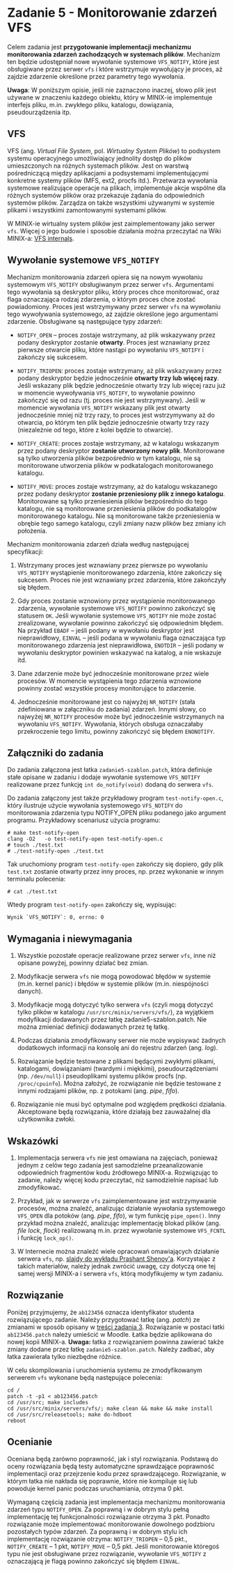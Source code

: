 # Zadanie 5 - Monitorowanie zdarzeń VFS

Celem zadania jest **przygotowanie implementacji mechanizmu monitorowania zdarzeń zachodzących w systemach plików**. Mechanizm ten będzie udostępniał nowe wywołanie systemowe `VFS_NOTIFY`, które jest obsługiwane przez serwer `vfs` i które wstrzymuje wywołujący je proces, aż zajdzie zdarzenie określone przez parametry tego wywołania.

**Uwaga**: W poniższym opisie, jeśli nie zaznaczono inaczej, słowo *plik* jest używane w znaczeniu każdego obiektu, który w MINIX-ie implementuje interfejs pliku, m.in. zwykłego pliku, katalogu, dowiązania, pseudourządzenia itp.

## VFS
VFS (ang. *Virtual File System*, pol. *Wirtualny System Plików*) to podsystem systemu operacyjnego umożliwiający jednolity dostęp do plików umieszczonych na różnych systemach plików. Jest on warstwą pośredniczącą między aplikacjami a podsystemami implementującymi konkretne systemy plików (MFS, ext2, procfs itd.). Przetwarza wywołania systemowe realizujące operacje na plikach, implementuje akcje wspólne dla różnych systemów plików oraz przekazuje żądania do odpowiednich systemów plików. Zarządza on także wszystkimi używanymi w systemie plikami i wszystkimi zamontowanymi systemami plików.

W MINIX-ie wirtualny system plików jest zaimplementowany jako serwer `vfs`. Więcej o jego budowie i sposobie działania można przeczytać na Wiki MINIX-a: [VFS internals](https://wiki.minix3.org/doku.php?id=developersguide:vfsinternals).

## Wywołanie systemowe `VFS_NOTIFY`
Mechanizm monitorowania zdarzeń opiera się na nowym wywołaniu systemowym `VFS_NOTIFY` obsługiwanym przez serwer `vfs`. Argumentami tego wywołania są deskryptor pliku, który proces chce monitorować, oraz flaga oznaczająca rodzaj zdarzenia, o którym proces chce zostać powiadomiony. Proces jest wstrzymywany przez serwer `vfs` na wywołaniu tego wywoływania systemowego, aż zajdzie określone jego argumentami zdarzenie. Obsługiwane są następujące typy zdarzeń:

- `NOTIFY_OPEN` – proces zostaje wstrzymany, aż plik wskazywany przez podany deskryptor zostanie **otwarty**. Proces jest wznawiany przez pierwsze otwarcie pliku, które nastąpi po wywołaniu `VFS_NOTIFY` i zakończy się sukcesem.

- `NOTIFY_TRIOPEN`: proces zostaje wstrzymany, aż plik wskazywany przez podany deskryptor będzie jednocześnie **otwarty trzy lub więcej razy**. Jeśli wskazany plik będzie jednocześnie otwarty trzy lub więcej razu już w momencie wywoływania `VFS_NOTIFY`, to wywołanie powinno zakończyć się od razu (tj. proces nie jest wstrzymywany). Jeśli w momencie wywołania `VFS_NOTIFY` wskazany plik jest otwarty jednocześnie mniej niż trzy razy, to proces jest wstrzymywany aż do otwarcia, po którym ten plik będzie jednocześnie otwarty trzy razy (niezależnie od tego, które z kolei będzie to otwarcie).

- `NOTIFY_CREATE`: proces zostaje wstrzymany, aż w katalogu wskazanym przez podany deskryptor **zostanie utworzony nowy plik**. Monitorowane są tylko utworzenia plików bezpośrednio w tym katalogu, nie są monitorowane utworzenia plików w podkatalogach monitorowanego katalogu.

- `NOTIFY_MOVE`: proces zostaje wstrzymany, aż do katalogu wskazanego przez podany deskryptor **zostanie przeniesiony plik z innego katalogu**. Monitorowane są tylko przeniesienia plików bezpośrednio do tego katalogu, nie są monitorowane przeniesienia plików do podkatalogów monitorowanego katalogu. Nie są monitorowane także przeniesienia w obrębie tego samego katalogu, czyli zmiany nazw plików bez zmiany ich położenia.

Mechanizm monitorowania zdarzeń działa według następującej specyfikacji:

1. Wstrzymany proces jest wznawiany przez pierwsze po wywołaniu `VFS_NOTIFY` wystąpienie monitorowanego zdarzenia, które zakończy się sukcesem. Proces nie jest wznawiany przez zdarzenia, które zakończyły się błędem.

2. Gdy proces zostanie wznowiony przez wystąpienie monitorowanego zdarzenia, wywołanie systemowe `VFS_NOTIFY` powinno zakończyć się statusem `OK`. Jeśli wywołanie systemowe `VFS_NOTIFY` nie może zostać zrealizowane, wywołanie powinno zakończyć się odpowiednim błędem. Na przykład `EBADF` – jeśli podany w wywołaniu deskryptor jest nieprawidłowy, `EINVAL` – jeśli podana w wywołaniu flaga oznaczająca typ monitorowanego zdarzenia jest nieprawidłowa, `ENOTDIR` – jeśli podany w wywołaniu deskryptor powinien wskazywać na katalog, a nie wskazuje itd.

3. Dane zdarzenie może być jednocześnie monitorowane przez wiele procesów. W momencie wystąpienia tego zdarzenia wznowione powinny zostać wszystkie procesy monitorujące to zdarzenie.

4. Jednocześnie monitorowane jest co najwyżej `NR_NOTIFY` (stała zdefiniowana w załączniku do zadania) zdarzeń. Innymi słowy, co najwyżej `NR_NOTIFY` procesów może być jednocześnie wstrzymanych na wywołaniu `VFS_NOTIFY`. Wywołania, których obsługa oznaczałaby przekroczenie tego limitu, powinny zakończyć się błędem `ENONOTIFY`.

## Załączniki do zadania
Do zadania załączona jest łatka `zadanie5-szablon.patch`, która definiuje stałe opisane w zadaniu i dodaje wywołanie systemowe `VFS_NOTIFY` realizowane przez funkcję `int do_notify(void)` dodaną do serwera `vfs`.

Do zadania załączony jest także przykładowy program `test-notify-open.c`, który ilustruje użycie wywołania systemowego `VFS_NOTIFY` do monitorowania zdarzenia typu NOTIFY_OPEN pliku podanego jako argument programu. Przykładowy scenariusz użycia programu:
```
# make test-notify-open
clang -O2   -o test-notify-open test-notify-open.c
# touch ./test.txt
# ./test-notify-open ./test.txt
```
Tak uruchomiony program `test-notify-open` zakończy się dopiero, gdy plik `test.txt` zostanie otwarty przez inny proces, np. przez wykonanie w innym terminalu polecenia:
```
# cat ./test.txt
```
Wtedy program `test-notify-open` zakończy się, wypisując:
```
Wynik `VFS_NOTIFY`: 0, errno: 0
```

## Wymagania i niewymagania

1. Wszystkie pozostałe operacje realizowane przez serwer `vfs`, inne niż opisane powyżej, powinny działać bez zmian.

2. Modyfikacje serwera `vfs` nie mogą powodować błędów w systemie (m.in. kernel panic) i błędów w systemie plików (m.in. niespójności danych).

3. Modyfikacje mogą dotyczyć tylko serwera `vfs` (czyli mogą dotyczyć tylko plików w katalogu `/usr/src/minix/servers/vfs/`), za wyjątkiem modyfikacji dodawanych przez łatkę zadanie5-szablon.patch. Nie można zmieniać definicji dodawanych przez tę łatkę.

4. Podczas działania zmodyfikowany serwer nie może wypisywać żadnych dodatkowych informacji na konsolę ani do rejestru zdarzeń (ang. *log*).

5. Rozwiązanie będzie testowane z plikami będącymi zwykłymi plikami, katalogami, dowiązaniami (twardymi i miękkimi), pseudourządzeniami (np. `/dev/null`) i pseudoplikami systemu plików procfs (np. `/proc/cpuinfo`). Można założyć, że rozwiązanie nie będzie testowane z innymi rodzajami plików, np. z potokami (ang. *pipe*, *fifo*).

6. Rozwiązanie nie musi być optymalne pod względem prędkości działania. Akceptowane będą rozwiązania, które działają bez zauważalnej dla użytkownika zwłoki.

## Wskazówki

1. Implementacja serwera `vfs` nie jest omawiana na zajęciach, ponieważ jednym z celów tego zadania jest samodzielne przeanalizowanie odpowiednich fragmentów kodu źródłowego MINIX-a. Rozwiązując to zadanie, należy więcej kodu przeczytać, niż samodzielnie napisać lub zmodyfikować.

2. Przykład, jak w serwerze `vfs` zaimplementowane jest wstrzymywanie procesów, można znaleźć, analizując działanie wywołania systemowego `VFS_OPEN` dla potoków (ang. *pipe*, *fifo*), w tym funkcję `pipe_open()`. Inny przykład można znaleźć, analizując implementację blokad plików (ang. *file lock*, *flock*) realizowaną m.in. przez wywołanie systemowe `VFS_FCNTL` i funkcję `lock_op()`.

3. W Internecie można znaleźć wiele opracowań omawiających działanie serwera `vfs`, np. [slajdy do wykładu Prashant Shenoy'a](https://lass.cs.umass.edu/~shenoy/courses/spring20/lectures/Lec18.pdf). Korzystając z takich materiałów, należy jednak zwrócić uwagę, czy dotyczą one tej samej wersji MINIX-a i serwera `vfs`, którą modyfikujemy w tym zadaniu.

## Rozwiązanie

Poniżej przyjmujemy, że `ab123456` oznacza identyfikator studenta rozwiązującego zadanie. Należy przygotować łatkę (ang. *patch*) ze zmianami w sposób opisany w [treści zadania 3](https://github.com/kfernandez31/SO-3-Process-LCA/blob/main/README.md#format-rozwi%C4%85zania). Rozwiązanie w postaci łatki `ab123456.patch` należy umieścić w Moodle. Łatka będzie aplikowana do nowej kopii MINIX-a. **Uwaga:** łatka z rozwiązaniem powinna zawierać także zmiany dodane przez łatkę `zadanie5-szablon.patch`. Należy zadbać, aby łatka zawierała tylko niezbędne różnice.

W celu skompilowania i uruchomienia systemu ze zmodyfikowanym serwerem `vfs` wykonane będą następujące polecenia:
```
cd /
patch -t -p1 < ab123456.patch
cd /usr/src; make includes
cd /usr/src/minix/servers/vfs/; make clean && make && make install
cd /usr/src/releasetools; make do-hdboot
reboot
```

## Ocenianie

Oceniana będą zarówno poprawność, jak i styl rozwiązania. Podstawą do oceny rozwiązania będą testy automatyczne sprawdzające poprawność implementacji oraz przejrzenie kodu przez sprawdzającego. Rozwiązanie, w którym łatka nie nakłada się poprawnie, które nie kompiluje się lub powoduje kernel panic podczas uruchamiania, otrzyma 0 pkt.

Wymaganą częścią zadania jest implementacja mechanizmu monitorowania zdarzeń typu `NOTIFY_OPEN`. Za poprawną i w dobrym stylu pełną implementację tej funkcjonalności rozwiązanie otrzyma 3 pkt. Ponadto rozwiązanie może implementować monitorowanie dowolnego podzbioru pozostałych typów zdarzeń. Za poprawną i w dobrym stylu ich implementację rozwiązanie otrzyma: `NOTIFY_TRIOPEN` – 0,5 pkt., `NOTIFY_CREATE` – 1 pkt, `NOTIFY_MOVE` – 0,5 pkt. Jeśli monitorowanie któregoś typu nie jest obsługiwane przez rozwiązanie, wywołanie `VFS_NOTIFY` z oznaczającą je flagą powinno zakończyć się błędem `EINVAL`.
